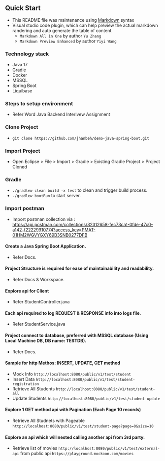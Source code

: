 ## Quick Start

- This README file was maintenance using [Markdown](https://www.markdownguide.org/basic-syntax/) syntax
- Visual studio code plugin, which can help preview the actual markdown randering and auto generate the table of content
  - `Markdown All in One` by author `Yu Zhang`
  - `Markdown Preview Enhanced` by author `Yiyi Wang`

### Technology stack

- Java 17
- Gradle
- Docker 
- MSSQL
- Spring Boot
- Liquibase

### Steps to setup environment
- Refer Word Java Backend Interivew Assignment

### Clone Project
- `git clone https://github.com/jhanbeh/demo-java-spring-boot.git`

### Import Project
- Open Eclipse > File > Import > Gradle > Existing Gradle Project > Project Cloned

### Gradle
- `./gradlew clean build -x test` to clean and trigger build process. 
- `./gradlew bootRun` to start server.

### Import postman
- Import postman collection via : https://api.postman.com/collections/32312658-fec73ca1-0fde-47c0-a142-f22229910774?access_key=PMAT-01HM2WGVYGXY69B3SNB0277DFB

#### Create a Java Spring Boot Application.
- Refer Docs.

#### Project Structure is required for ease of maintainability and readability.
- Refer Docs & Workspace.

#### Explore api for Client 
- Refer StudentController.java

#### Each api required to log REQUEST & RESPONSE info into logs file.
- Refer StudentService.java

#### Project connect to database, preferred with MSSQL database (Using Local Machine DB, DB name: TESTDB).
- Refer Docs.

#### Sample for http Methos: INSERT, UPDATE, GET method
- Mock Info `http://localhost:8080/public/v1/test/student`
- Insert Data `http://localhost:8080/public/v1/test/student-registration`
- Retrieve All Students `http://localhost:8080/public/v1/test/student-all`
- Update Students  `http://localhost:8080/public/v1/test/student-update`

#### Explore 1 GET method api with Pagination (Each Page 10 records)
- Retrieve All Studnets with Pageable `http://localhost:8080/public/v1/test/student-page?page=0&size=10`

#### Explore an api which will nested calling another api from 3rd party.
- Retrieve list of movies `http://localhost:8080/public/v1/test/external-api` from public api `https://playground.mockoon.com/movies`
